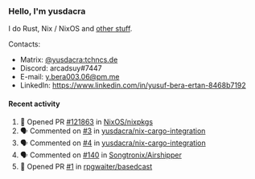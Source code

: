 ### Hello, I'm yusdacra

I do Rust, Nix / NixOS and [other stuff](https://yusdacra.gitlab.io/info/about).

Contacts:
- Matrix: [@yusdacra:tchncs.de](https://matrix.to/#/@yusdacra:tchncs.de)
- Discord: arcadsuy#7447
- E-mail: y.bera003.06@pm.me
- LinkedIn: https://www.linkedin.com/in/yusuf-bera-ertan-8468b7192

#### Recent activity

<!--START_SECTION:activity-->
1. 💪 Opened PR [#121863](https://github.com/NixOS/nixpkgs/pull/121863) in [NixOS/nixpkgs](https://github.com/NixOS/nixpkgs)
2. 🗣 Commented on [#3](https://github.com/yusdacra/nix-cargo-integration/issues/3) in [yusdacra/nix-cargo-integration](https://github.com/yusdacra/nix-cargo-integration)
3. 🗣 Commented on [#4](https://github.com/yusdacra/nix-cargo-integration/issues/4) in [yusdacra/nix-cargo-integration](https://github.com/yusdacra/nix-cargo-integration)
4. 🗣 Commented on [#140](https://github.com/Songtronix/Airshipper/issues/140) in [Songtronix/Airshipper](https://github.com/Songtronix/Airshipper)
5. 💪 Opened PR [#1](https://github.com/rpgwaiter/basedcast/pull/1) in [rpgwaiter/basedcast](https://github.com/rpgwaiter/basedcast)
<!--END_SECTION:activity-->
